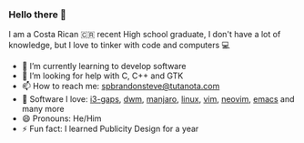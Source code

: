 ### Hello there 👋
I am a Costa Rican :costa_rica: recent High school graduate, I don't have a lot of knowledge, but I love to tinker with code and computers :computer:

- 🌱 I’m currently learning to develop software
- 🤔 I’m looking for help with C, C++ and GTK
- 📫 How to reach me: spbrandonsteve@tutanota.com
- :penguin: Software I love: [i3-gaps](https://github.com/airblader/i3), [dwm](https://dwm.suckless.org), [manjaro](https://gitlab.manjaro.org), [linux](https://github.com/torvalds/linux), [vim](https://github.com/vim/vim), [neovim](https://github.com/neovim/neovim), [emacs](https://github.com/emacs-mirror/emacs) and many more
- 😄 Pronouns: He/Him
- ⚡ Fun fact: I learned Publicity Design for a year
